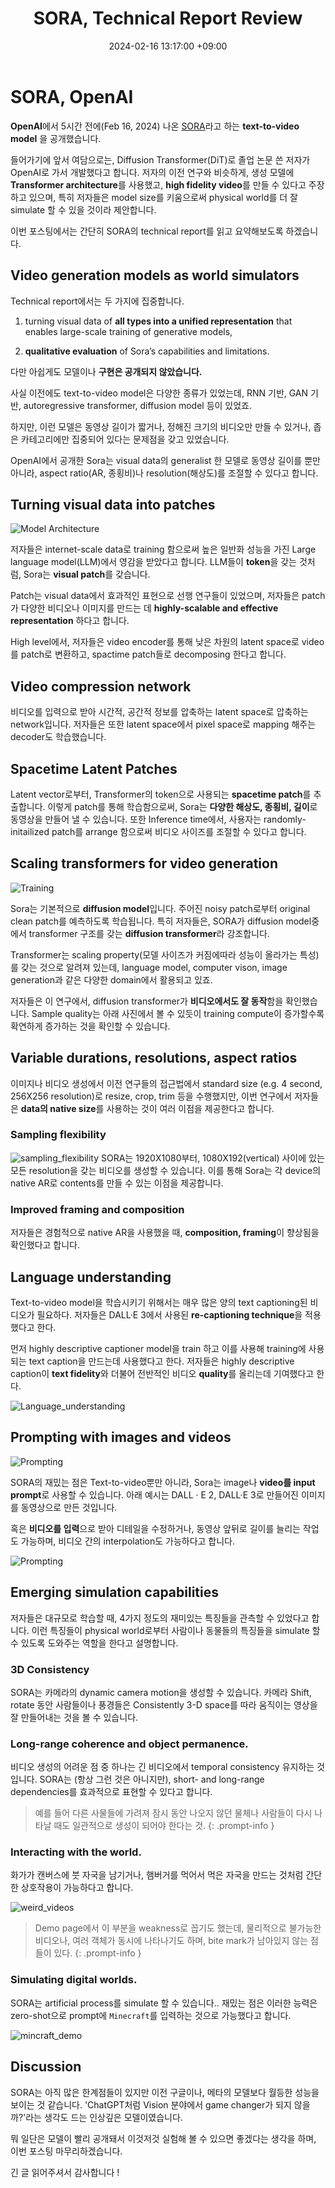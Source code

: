 ﻿---
title: SORA, Technical Report Review
description: OpenAI의 SORA 발표 이후, 간단히 공부한 내용입니다.
toc: true
comments: true
pin : true
# layout: default
date: 2024-02-16 13:17:00 +09:00
categories: [Deep Learning, Generative Model]
tags: [generative model, computer vison, sora]     # TAG names should always be lowercase
image: posts/SORA/Thumbnail.png
alt : Demo Image
---


# SORA, OpenAI


**OpenAI**에서 5시간 전에(Feb 16, 2024) 나온 [SORA](https://openai.com/index/sora/)라고 하는 **text-to-video model** 을 공개했습니다.


들어가기에 앞서 여담으로는, Diffusion Transformer(DiT)로 졸업 논문 쓴 저자가 OpenAI로 가서 개발했다고 합니다.
저자의 이전 연구와 비슷하게, 생성 모델에 **Transformer architecture**를 사용했고, **high fidelity video**를 만들 수 있다고 주장하고 있으며,  특히 저자들은 model size를 키움으로써 physical world를 더 잘 simulate 할 수 있을 것이라 제안합니다.

이번 포스팅에서는 간단히 SORA의 technical report를 읽고 요약해보도록 하겠습니다.

## Video generation models as world simulators

Technical report에서는 두 가지에 집중합니다.

1. turning visual data of **all types into a unified representation** that enables large-scale training of generative models,

2.  **qualitative evaluation** of Sora’s capabilities and limitations.

다만 아쉽게도 모델이나 **구현은 공개되지 않았습니다.**

사실 이전에도 text-to-video model은 다양한 종류가 있었는데, RNN 기반, GAN 기반, autoregressive transformer, diffusion model 등이 있었죠.

하지만, 이런 모델은 동영상 길이가 짧거나, 정해진 크기의 비디오만 만들 수 있거나, 좁은 카테고리에만 집중되어 있다는 문제점을 갖고 있었습니다.

OpenAI에서 공개한 Sora는 visual data의 generalist 한 모델로 동영상 길이를 뿐만 아니라, aspect ratio(AR, 종횡비)나 resolution(해상도)를 조절할 수 있다고 합니다.


##  Turning visual data into patches

![Model Architecture](posts/SORA/model_architecture.png)

저자들은 internet-scale data로 training 함으로써 높은 일반화 성능을 가진 Large language model(LLM)에서 영감을 받았다고 합니다. LLM들이 **token**을 갖는 것처럼, Sora는 **visual patch**를 갖습니다. 

Patch는 visual data에서 효과적인 표현으로 선행 연구들이 있었으며, 저자들은 patch가 다양한 비디오나 이미지를 만드는 데 **highly-scalable and effective representation** 하다고 합니다.

High level에서, 저자들은 video encoder를 통해 낮은 차원의 latent space로 video를 patch로 변환하고, spactime patch들로 decomposing 한다고 합니다.

## Video compression network

비디오를 입력으로 받아 시간적, 공간적 정보를 압축하는 latent space로 압축하는 network입니다.
저자들은 또한 latent space에서 pixel space로 mapping 해주는 decoder도 학습했습니다.

## Spacetime Latent Patches

Latent vector로부터, Transformer의 token으로 사용되는 **spacetime patch**를 추출합니다. 이렇게 patch를 통해 학습함으로써, Sora는 **다양한 해상도, 종횡비, 길이**로 동영상을 만들어 낼 수 있습니다. 
또한 Inference time에서, 사용자는 randomly-initailized patch를 arrange 함으로써 비디오 사이즈를 조절할 수 있다고 합니다.

## Scaling transformers for video generation

![Training](posts/SORA/training_example.png)

Sora는 기본적으로 **diffusion model**입니다. 주어진 noisy patch로부터 original clean patch를 예측하도록 학습됩니다. 
특히 저자들은, SORA가 diffusion model중에서 transformer 구조를 갖는 **diffusion transformer**라 강조합니다. 

Transformer는 scaling property(모델 사이즈가 커짐에따라 성능이 올라가는 특성)를 갖는 것으로 알려져 있는데, language model, computer vison, image generation과 같은 다양한 domain에서 활용되고 있죠.

저자들은 이 연구에서, diffusion transformer가 **비디오에서도 잘 동작**함을 확인했습니다. Sample quality는 아래 사진에서 볼 수 있듯이 training compute이 증가할수록 확연하게 증가하는 것을 확인할 수 있습니다.

## Variable durations, resolutions, aspect ratios

이미지나 비디오 생성에서 이전 연구들의 접근법에서 standard size (e.g. 4 second, 256X256 resolution)로 resize, crop, trim 등을 수행했지만, 이번 연구에서 저자들은 **data의 native size**를 사용하는 것이 여러 이점을 제공한다고 합니다.

### Sampling flexibility
![sampling_flexibility](posts/SORA/sampling_flexibility.png)
SORA는 1920X1080부터, 1080X192(vertical) 사이에 있는 모든 resolution을 갖는 비디오를 생성할 수 있습니다. 이를 통해 Sora는 각 device의 native AR로 contents를 만들 수 있는 이점을 제공합니다.

### Improved framing and composition
저자들은 경험적으로 native AR을 사용했을 때, **composition, framing**이 향상됨을 확인했다고 합니다.

## Language understanding
Text-to-video model을 학습시키기 위해서는 매우 많은 양의 text captioning된 비디오가 필요하다. 저자들은 DALL·E 3에서 사용된 **re-captioning technique**을 적용했다고 한다. 

먼저 highly descriptive captioner model을 train 하고 이를 사용해 training에 사용되는 text caption을 만드는데 사용했다고 한다. 저자들은 highly descriptive caption이 **text fidelity**와 더불어 전반적인 비디오 **quality**를 올리는데 기여했다고 한다.

![Language_understanding](posts/SORA/Language_understanding.png)

## Prompting with images and videos

![Prompting](posts/SORA/Prompting.png)

SORA의 재밌는 점은 Text-to-video뿐만 아니라, Sora는 image나 **video를 input prompt**로 사용할 수 있습니다. 
아래 예시는 DALL · E 2, DALL·E 3로 만들어진 이미지를 동영상으로 만든 것입니다.

혹은 **비디오를 입력**으로 받아 디테일을 수정하거나, 동영상 앞뒤로 길이를 늘리는 작업도 가능하며, 비디오 간의 interpolation도 가능하다고 합니다.

![Prompting](posts/SORA/video_interpolation.png)

## Emerging simulation capabilities

저자들은 대규모로 학습할 때, 4가지 정도의 재미있는 특징들을 관측할 수 있었다고 합니다. 이런 특징들이 physical world로부터 사람이나 동물들의 특징들을 simulate 할 수 있도록 도와주는 역할을 한다고 설명합니다.

### 3D Consistency
SORA는 카메라의 dynamic camera motion을 생성할 수 있습니다. 카메라 Shift, rotate 동안 사람들이나 풍경들은 Consistently 3-D space를 따라 움직이는 영상을 잘 만들어내는 것을 볼 수 있습니다.

### Long-range coherence and object permanence.
비디오 생성의 어려운 점 중 하나는 긴 비디오에서 temporal consistency 유지하는  것입니다. SORA는 (항상 그런 것은 아니지만), short- and long-range dependencies를 효과적으로 표현할 수 있다고 합니다.

>예를 들어 다른 사물들에 가려져 잠시 동안 나오지 않던 물체나 사람들이 다시 나타날 때도 일관적으로 생성이 되어야 한다는 것.
{: .prompt-info }


### Interacting with the world.

화가가 캔버스에 붓 자국을 남기거나, 햄버거를 먹어서 먹은 자국을 만드는 것처럼 간단한 상호작용이 가능하다고 합니다.


![weird_videos](posts/SORA/weird_videos.png)


>Demo page에서 이 부분을 weakness로 꼽기도 했는데, 물리적으로 불가능한 비디오나, 여러 객체가 동시에 나타나기도 하며, bite mark가 남아있지 않는 점들이 있다.
{: .prompt-info }


### Simulating digital worlds.
SORA는 artificial process를 simulate 할 수 있습니다.. 재밌는 점은 이러한 능력은 zero-shot으로 prompt에 `Minecraft`를 입력하는 것으로 가능했다고 합니다.

![mincraft_demo](posts/SORA/mincraft_demo.png)

## Discussion
SORA는 아직 많은 한계점들이 있지만 이전 구글이나, 메타의 모델보다 월등한 성능을 보이는 것 같습니다. 
'ChatGPT처럼 Vision 분야에서 game changer가 되지 않을까?'라는 생각도 드는 인상깊은 모델이였습니다.

뭐 일단은 모델이 빨리 공개돼서 이것저것 실험해 볼 수 있으면 좋겠다는 생각을 하며,
이번 포스팅 마무리하겠습니다.
 
긴 글 읽어주셔서 감사합니다 ! 













